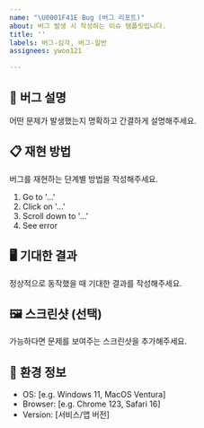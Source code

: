 ```yaml
---
name: "\U0001F41E Bug (버그 리포트)"
about: 버그 발생 시 작성하는 이슈 템플릿입니다.
title: ''
labels: 버그-심각, 버그-일반
assignees: ywoo121

---
```


## 🐞 버그 설명
어떤 문제가 발생했는지 명확하고 간결하게 설명해주세요.

## 📋 재현 방법
버그를 재현하는 단계별 방법을 작성해주세요.
1. Go to '...'
2. Click on '...'
3. Scroll down to '...'
4. See error

## 🖥️ 기대한 결과
정상적으로 동작했을 때 기대한 결과를 작성해주세요.

## 🖼️ 스크린샷 (선택)
가능하다면 문제를 보여주는 스크린샷을 추가해주세요.

## 🧩 환경 정보
- OS: [e.g. Windows 11, MacOS Ventura]
- Browser: [e.g. Chrome 123, Safari 16]
- Version: [서비스/앱 버전]
